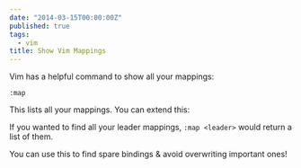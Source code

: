 ```yaml
---
date: "2014-03-15T00:00:00Z"
published: true
tags:
  - vim
title: Show Vim Mappings
---
```


Vim has a helpful command to show all your mappings:

`:map`

This lists all your mappings. You can extend this:

If you wanted to find all your leader mappings,
`:map <leader>`
would return a list of them.

You can use this to find spare bindings & avoid overwriting important ones!
